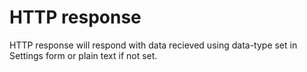 # HTTP response

HTTP response will respond with data recieved using data-type set in Settings form or plain text if not set.